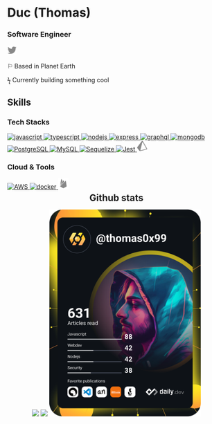 # Duc (Thomas)

### Software Engineer

<a aligh="left" href="https://twitter.com/ad0x99" target="_blank" rel="noreferrer noopener"><img src="https://raw.githubusercontent.com/0xShapeShifter/dev-story/master/public/images/socials/twitter.svg" alt="Twitter" width="22" height="22" /></a>

⚐ Based in Planet Earth

ϟ Currently building something cool

## Skills

<h3>Tech Stacks</h3>
<a href="https://developer.mozilla.org/en-US/docs/Web/JavaScript" target="_blank">
<img src="https://img.shields.io/badge/Javascript-F7DF1E.svg?style=for-the-badge&logo=javascript&logoColor=black"
      alt="javascript"/>
</a>
<a href="https://www.typescriptlang.org/" target="_blank">
<img src="https://img.shields.io/badge/typescript-3178C6.svg?style=for-the-badge&logo=typescript&logoColor=white"
      alt="typescript"/>
</a>
<a href="https://nodejs.org" target="_blank">
<img src="https://img.shields.io/badge/node.js-339933.svg?style=for-the-badge&logo=nodedotjs&logoColor=white"
      alt="nodejs"/>
</a>
<a href="https://expressjs.com" target="_blank">
<img src="https://img.shields.io/badge/express-000000.svg?style=for-the-badge&logo=express&logoColor=white"
      alt="express" />
<a href="https://graphql.org" target="_blank">
<img src="https://img.shields.io/badge/graphql-E10098.svg?style=for-the-badge&logo=graphql&logoColor=white" alt="graphql" />
</a>
<a href="https://www.mongodb.com/" target="_blank">
<img src="https://img.shields.io/badge/mongodb-47A248.svg?style=for-the-badge&logo=mongodb&logoColor=white"
      alt="mongodb"/>
</a>
<a href="https://www.postgresql.org/" target="_blank">
<img src="https://img.shields.io/badge/PostgreSQL-316192?style=for-the-badge&logo=postgresql&logoColor=white"
      alt="PostgreSQL"/>
</a>
<a href="https://www.mysql.com/" target="_blank">
<img src="https://img.shields.io/badge/MySQL-00000F?style=for-the-badge&logo=mysql&logoColor=white"
      alt="MySQL"/>
</a>
<a href="https://sequelize.org/" target="_blank">
<img src="https://img.shields.io/badge/Sequelize-52B0E7?style=for-the-badge&logo=Sequelize&logoColor=white"
      alt="Sequelize"/>
</a>
<a href="https://jestjs.io/" target="_blank">
<img src="https://img.shields.io/badge/Jest-323330?style=for-the-badge&logo=Jest&logoColor=white"
      alt="Jest"/>
</a>
<a href="http://prisma.io" target="_blank" rel="noreferrer noopener"><img src="https://raw.githubusercontent.com/0xShapeShifter/dev-story/master/public/images/skills/backend/prisma.svg" alt="Prisma" width="25" height="25" /></a>

<h3>Cloud & Tools</h3>
<a href="https://aws.amazon.com/" target="_blank">
<img  src="https://img.shields.io/badge/Amazon_AWS-FF9900?style=for-the-badge&logo=amazonaws&logoColor=white" alt="AWS"/>
</a>
<a href="https://www.docker.com/" target="_blank">
<img src="https://img.shields.io/badge/docker-2496ED.svg?style=for-the-badge&logo=docker&logoColor=white"
      alt="docker"/>
</a>
<a href="https://firebase.google.com" target="_blank" rel="noreferrer noopener"><img src="https://raw.githubusercontent.com/0xShapeShifter/dev-story/master/public/images/skills/backend/firebase.svg" alt="Firebase" width="25" height="25" /></a>

<div align="center">
<h2 align="center" style="margin: 5px 10px;">Github stats</h2>

[![](https://github-readme-stats.vercel.app/api?username=ad0x99&show_icons=true&theme=tokyonight&hide_border=true&locale=en)](https://github.com/ad0x99)
[![](https://github-readme-streak-stats.herokuapp.com/?user=ad0x99&theme=material-palenight)](https://github.com/ad0x99)
<a href="https://app.daily.dev/thomas0x99"><img src="https://github.com/ad0x99/ad0x99/blob/main/devcard.svg" width="350" alt="Thomas's Dev Card"/></a>

</div>
